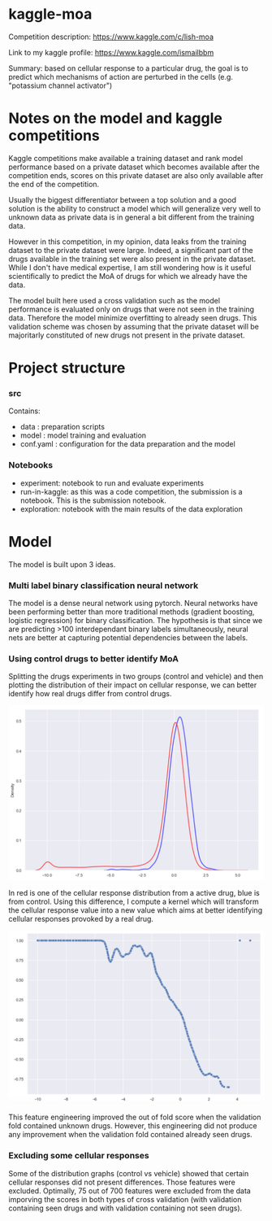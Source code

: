 # kaggle-moa

Competition description: https://www.kaggle.com/c/lish-moa

Link to my kaggle profile: https://www.kaggle.com/ismailbbm

Summary: based on cellular response to a particular drug, the goal is to predict which mechanisms of action are perturbed in the cells (e.g. "potassium channel activator")

# Notes on the model and kaggle competitions

Kaggle competitions make available a training dataset and rank model performance based on a private dataset which becomes available after the competition ends, scores on this private dataset are also only available after the end of the competition.

Usually the biggest differentiator between a top solution and a good solution is the ability to construct a model which will generalize very well to unknown data as private data is in general a bit different from the training data.

However in this competition, in my opinion, data leaks from the training dataset to the private dataset were large. Indeed, a significant part of the drugs available in the training set were also present in the private dataset. While I don't have medical expertise, I am still wondering how is it useful scientifically to predict the MoA of drugs for which we already have the data.

The model built here used a cross validation such as the model performance is evaluated only on drugs that were not seen in the training data. Therefore the model minimize overfitting to already seen drugs. This validation scheme was chosen by assuming that the private dataset will be majoritarly constituted of new drugs not present in the private dataset.

# Project structure

### src

Contains:
* data : preparation scripts
* model : model training and evaluation
* conf.yaml : configuration for the data preparation and the model

### Notebooks

* experiment: notebook to run and evaluate experiments
* run-in-kaggle: as this was a code competition, the submission is a notebook. This is the submission notebook.
* exploration: notebook with the main results of the data exploration


# Model

The model is built upon 3 ideas.

### Multi label binary classification neural network
The model is a dense neural network using pytorch. Neural networks have been performing better than more traditional methods (gradient boosting, logistic regression) for binary classification. The hypothesis is that since we are predicting >100 interdependant binary labels simultaneously, neural nets are better at capturing potential dependencies between the labels.

### Using control drugs to better identify MoA
Splitting the drugs experiments in two groups (control and vehicle) and then plotting the distribution of their impact on cellular response, we can better identify how real drugs differ from control drugs.

![kde.png](https://github.com/ismailbbm/kaggle-moa-2020/blob/master/images/kde.png)

In red is one of the cellular response distribution from a active drug, blue is from control.
Using this difference, I compute a kernel which will transform the cellular response value into a new value which aims at better identifying cellular responses provoked by a real drug.

![kde_feature.png](https://github.com/ismailbbm/kaggle-moa-2020/blob/master/images/kde_feature.png)

This feature engineering improved the out of fold score when the validation fold contained unknown drugs. However, this engineering did not produce any improvement when the validation fold contained already seen drugs.


### Excluding some cellular responses

Some of the distribution graphs (control vs vehicle) showed that certain cellular responses did not present differences. Those features were excluded. Optimally, 75 out of 700 features were excluded from the data imporving the scores in both types of cross validation (with validation containing seen drugs and with validation containing not seen drugs).
